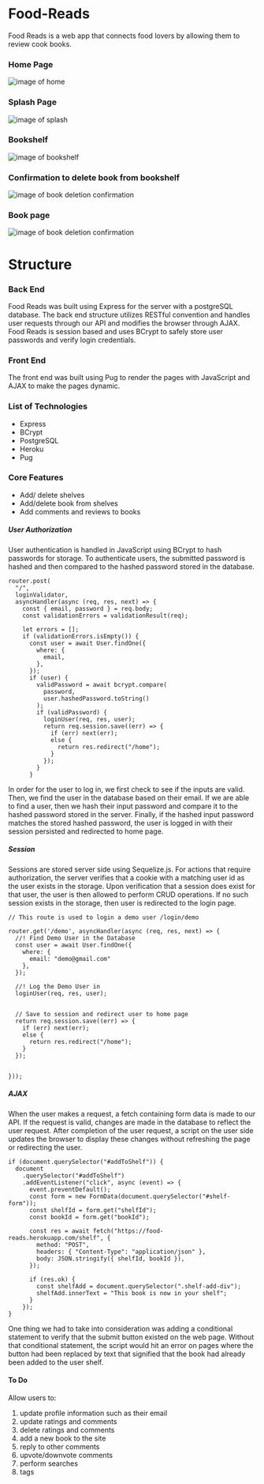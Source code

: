 # Food-Reads
Food Reads is a web app that connects food lovers by allowing them to review cook books.
### Home Page 
![image of home](https://github.com/huang-alvin/Food-Reads/blob/main/resources/home-page.png)
### Splash Page
![image of splash](https://github.com/huang-alvin/Food-Reads/blob/main/resources/splash-page.png)
### Bookshelf
![image of bookshelf](https://github.com/huang-alvin/Food-Reads/blob/main/resources/bookshelf.png)
### Confirmation to delete book from bookshelf
![image of book deletion confirmation](https://github.com/huang-alvin/Food-Reads/blob/main/resources/delete-book.png)
### Book page
![image of book deletion confirmation](https://github.com/huang-alvin/Food-Reads/blob/main/resources/book.png)
# Structure
### Back End
Food Reads was built using Express for the server with a postgreSQL database. The back end structure utilizes RESTful convention and handles user requests through our API and modifies the browser through AJAX. Food Reads is session based and uses BCrypt to safely store user passwords and verify login credentials. 
### Front End
The front end was built using Pug to render the pages with JavaScript and AJAX to make the pages dynamic.
### List of Technologies
* Express
* BCrypt
* PostgreSQL
* Heroku
* Pug

### Core Features
* Add/ delete shelves
* Add/delete book from shelves
* Add comments and reviews to books
##### User Authorization
User authentication is handled in JavaScript using BCrypt to hash passwords for storage. To authenticate users, the submitted password is hashed and then compared to the hashed password stored in the database.
````
router.post(
  "/",
  loginValidator,
  asyncHandler(async (req, res, next) => {
    const { email, password } = req.body;
    const validationErrors = validationResult(req);

    let errors = [];
    if (validationErrors.isEmpty()) {
      const user = await User.findOne({
        where: {
          email,
        },
      });
      if (user) {
        validPassword = await bcrypt.compare(
          password,
          user.hashedPassword.toString()
        );
        if (validPassword) {
          loginUser(req, res, user);
          return req.session.save((err) => {
            if (err) next(err);
            else {
              return res.redirect("/home");
            }
          });
        }
      }
````
In order for the user to log in, we first check to see if the inputs are valid. Then, we find the user in the database based on their email. If we are able to find a user, then we hash their input password and compare it to the hashed password stored in the server. Finally, if the hashed input password matches the stored hashed password, the user is logged in with their session persisted and redirected to home page.
##### Session
Sessions are stored server side using Sequelize.js. For actions that require authorization, the server verifies that a cookie with a matching user id as the user exists in the storage. Upon verification that a session does exist for that user, the user is then allowed to perform CRUD operations. If no such session exists in the storage, then user is redirected to the login page.

````
// This route is used to login a demo user /login/demo

router.get('/demo', asyncHandler(async (req, res, next) => {
  //! Find Demo User in the Database
  const user = await User.findOne({
    where: {
      email: "demo@gmail.com"
    },
  });

  //! Log the Demo User in
  loginUser(req, res, user);


  // Save to session and redirect user to home page
  return req.session.save((err) => {
    if (err) next(err);
    else {
      return res.redirect("/home");
    }
  });


}));

````

##### AJAX
When the user makes a request, a fetch containing form data is made to our API. If the request is valid, changes are made in the database to reflect the user request. After completion of the user request, a script on the user side updates the browser to display these changes without refreshing the page or redirecting the user. 

````
if (document.querySelector("#addToShelf")) {
  document
    .querySelector("#addToShelf")
    .addEventListener("click", async (event) => {
      event.preventDefault();
      const form = new FormData(document.querySelector("#shelf-form"));
      const shelfId = form.get("shelfId");
      const bookId = form.get("bookId");

      const res = await fetch("https://food-reads.herokuapp.com/shelf", {
        method: "POST",
        headers: { "Content-Type": "application/json" },
        body: JSON.stringify({ shelfId, bookId }),
      });

      if (res.ok) {
        const shelfAdd = document.querySelector(".shelf-add-div");
        shelfAdd.innerText = "This book is now in your shelf";
      }
    });
}
````
One thing we had to take into consideration was adding a conditional statement to verify that the submit button existed on the web page. Without that conditional statement, the script would hit an error on pages where the button had been replaced by text that signified that the book had already been added to the user shelf.
#### To Do
Allow users to: 
1. update profile information such as their email
2. update ratings and comments
3. delete ratings and comments
4. add a new book to the site
5. reply to other comments
6. upvote/downvote comments
7. perform searches
8. tags



